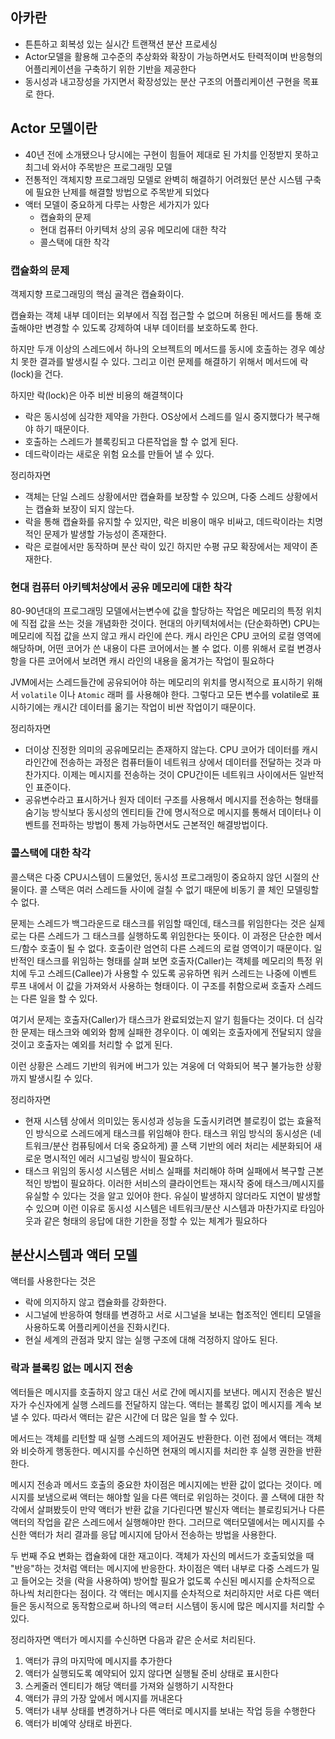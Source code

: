 ## 아카란

- 튼튼하고 회복성 있는 실시간 트랜잭션 분산 프로세싱
- Actor모델을 활용해 고수준의 추상화와 확장이 가능하면서도 탄력적이며 반응형의 어플리케이션을 구축하기 위한 기반을 제공한다
- 동시성과 내고장성을 가지면서 확장성있는 분산 구조의 어플리케이션 구현을 목표로 한다.



## Actor 모델이란

- 40년 전에 소개됐으나 당시에는 구현이 힘들어 제대로 된 가치를 인정받지 못하고 최그네 와서야 주목받은 프로그래밍 모델
- 전통적인 객체지향 프로그래밍 모델로 완벽히 해결하기 어려웠던 분산 시스템 구축에 필요한 난제를 해결할 방법으로 주목받게 되었다
- 액터 모델이 중요하게 다루는 사항은 세가지가 있다
  - 캡슐화의 문제
  - 현대 컴퓨터 아키텍처 상의 공유 메모리에 대한 착각
  - 콜스택에 대한 착각



### 캡슐화의 문제

객제지향 프로그래밍의 핵심 골격은 캡슐화이다.

캡슐화는 객체 내부 데이터는 외부에서 직접 접근할 수 없으며 허용된 메서드를 통해 호출해야만 변경할 수 있도록 강제하여 내부 데이터를 보호하도록 한다.

하지만 두개 이상의 스레드에서 하나의 오브젝트의 메서드를 동시에 호출하는 경우 예상치 못한 결과를 발생시킬 수 있다. 그리고 이런 문제를 해결하기 위해서 메서드에 락(lock)을 건다.

하지만 락(lock)은 아주 비싼 비용의 해결책이다

- 락은 동시성에 심각한 제약을 가한다. OS상에서 스레드를 일시 중지했다가 복구해야 하기 때문이다.
- 호출하는 스레드가 블록킹되고 다른작업을 할 수 없게 된다.
- 데드락이라는 새로운 위험 요소를 만들어 낼 수 있다.

정리하자면

- 객체는 단일 스레드 상황에서만 캡슐화를 보장할 수 있으며, 다중 스레드 상황에서는 캡슐화 보장이 되지 않는다.
- 락을 통해 캡슐화를 유지할 수 있지만, 락은 비용이 매우 비싸고, 데드락이라는 치명적인 문제가 발생할 가능성이 존재한다.
- 락은 로컬에서만 동작하며 분산 락이 있긴 하지만 수평 규모 확장에서는 제약이 존재한다.



### 현대 컴퓨터 아키텍처상에서 공유 메모리에 대한 착각

80-90년대의 프로그래밍 모델에서는변수에 값을 할당하는 작업은 메모리의 특정 위치에 직접 값을 쓰는 것을 개념화한 것이다. 현대의 아키텍처에서는 (단순화하면) CPU는 메모리에 직접 값을 쓰지 않고 캐시 라인에 쓴다. 캐시 라인은 CPU 코어의 로컬 영역에 해당하며, 어떤 코어가 쓴 내용이 다른 코어에서는 볼 수 없다. 이릉 위해서 로컬 변경사항을 다른 코어에서 보려면 캐시 라인의 내용을 옮겨가는 작업이 필요하다

JVM에서는 스레드들간에 공유되어야 하는 메모리의 위치를 명시적으로 표시하기 위해서 `volatile` 이나 `Atomic` 래퍼 를 사용해야 한다. 그렇다고 모든 변수를 volatile로 표시하기에는 캐시간 데이터를 옮기는 작업이 비싼 작업이기 때문이다.

정리하자면

- 더이상 진정한 의미의 공유메모리는 존재하지 않는다. CPU 코어가 데이터를 캐시라인간에 전송하는 과정은 컴퓨터들이 네트워크 상에서 데이터를 전달하는 것과 마찬가지다. 이제는 메시지를 전송하는 것이 CPU간이든 네트워크 사이에서든 일반적인 표준이다.
- 공유변수라고 표시하거나 원자 데이터 구조를 사용해서 메시지를 전송하는 형태를 숨기능 방식보다 동시성의 엔티티들 간에 명시적으로 메시지를 통해서 데이터나 이벤트를 전파하는 방법이 통제 가능하면서도 근본적인 해결방법이다.



### 콜스택에 대한 착각

콜스택은 다중 CPU시스템이 드물었던, 동시성 프로그래밍이 중요하지 않던 시절의 산물이다. 콜 스택은 여러 스레드들 사이에 걸칠 수 없기 때문에 비동기 콜 체인 모델링할 수 없다.

문제는 스레드가 백그라운드로 태스크를 위임할 때인데, 태스크를 위임한다는 것은 실제로는 다른 스레드가 그 태스크를 실행하도록 위임한다는 뜻이다. 이 과정은 단순한 메서드/함수 호출이 될 수 없다. 호출이란 엄연히 다른 스레드의 로컬 영역이기 때문이다. 일반적인 태스크를 위임하는 형태를 살펴 보면 호출자(Caller)는 객체를 메모리의 특정 위치에 두고 스레드(Callee)가 사용할 수 있도록 공유하면 워커 스레드는 나중에 이벤트 루프 내에서 이 값을 가져와서 사용하는 형태이다. 이 구조를 취함으로써 호출자 스레드는 다른 일을 할 수 있다.

여기서 문제는 호출자(Caller)가 태스크가 완료되었는지 알기 힘들다는 것이다. 더 심각한 문제는 태스크와 예외와 함께 실패한 경우이다. 이 예외는 호출자에게 전달되지 않을 것이고 호출자는 예외를 처리할 수 없게 된다.

이런 상황은 스레드 기반의 워커에 버그가 있는 겨웅에 더 악화되어 복구 불가능한 상황까지 발생시킬 수 있다.

정리하자면

- 현재 시스템 상에서 의미있는 동시성과 성능을 도출시키려면 블로킹이 없는 효율적인 방식으로 스레드에게 태스크를 위임해야 한다. 태스크 위임 방식의 동시성은 (네트워크/분산 컴퓨팅에서 더욱 중요하게) 콜 스택 기반의 에러 처리는 세분화되어 새로운 명시적인 에러 시그널링 방식이 필요하다.
- 태스크 위임의 동시성 시스템은 서비스 실패를 처리해야 하며 실패에서 복구할 근본적인 방법이 필요하다. 이러한 서비스의 클라이언트는 재시작 중에 태스크/메시지를 유실할 수 있다는 것을 알고 있어야 한다. 유실이 발생하지 않더라도 지연이 발생할 수 있으며 이런 이유로 동시성 시스템은 네트워크/분산 시스템과 마찬가지로 타임아웃과 같은 형태의 응답에 대한 기한을 정할 수 있는 체계가 필요하다



## 분산시스템과 액터 모델

액터를 사용한다는 것은

- 락에 의지하지 않고 캡슐화를 강화한다.
- 시그널에 반응하여 형태를 변경하고 서로 시그널을 보내는 협조적인 엔티티 모델을 사용하도록 어플리케이션을 진화시킨다.
- 현실 세계의 관점과 맞지 않는 실행 구조에 대해 걱정하지 않아도 된다.

### 락과 블록킹 없는 메시지 전송

엑터들은 메시지를 호출하지 않고 대신 서로 간에 메시지를 보낸다. 메시지 전송은 발신자가 수신자에게 실행 스레드를 전달하지 않는다. 액터는 블록킹 없이 메시지를 계속 보낼 수 있다. 따라서 액터는 같은 시간에 더 많은 일을 할 수 있다.

메서드는 객체를 리턴할 때 실행 스레드의 제어권도 반환한다. 이런 점에서 액터는 객체와 비슷하게 행동한다. 메시지를 수신하면 현재의 메시지를 처리한 후 실행 권한을 반환한다.

메시지 전송과 메서드 호출의 중요한 차이점은 메시지에는 반환 값이 없다는 것이다. 메시지를 보냄으로써 액터는 해야할 일을 다른 액터로 위임하는 것이다. 콜 스택에 대한 착각에서 살펴봤듯이 만약 액터가 반환 값을 기다린다면 발신자 액터는 블로킹되거나 다른 액터의 작업을 같은 스레드에서 실행해야만 한다. 그러므로 액터모델에서는 메시지를 수신한 액터가 처리 결과를 응답 메시지에 담아서 전송하는 방법을 사용한다.

두 번째 주요 변화는 캡슐화에 대한 재고이다. 객체가 자신의 메서드가 호출되었을 때 "반응"하는 것처럼 액터는 메시지에 반응한다. 차이점은 액터 내부로 다중 스레드가 밀고 들어오는 것을 (락을 사용하여) 방어할 필요가 없도록 수신된 메시지를 순차적으로 하나씩 처리한다는 점이다. 각 액터는 메시지를 순차적으로 처리하지만 서로 다른 액터들은 동시적으로 동작함으로써 하나의 액ㄹ터 시스템이 동시에 많은 메시지를 처리할 수 있다.

정리하자면 액터가 메시지를 수신하면 다음과 같은 순서로 처리된다.

1. 액터가 큐의 마지막에 메시지를 추가한다
2. 액터가 실행되도록 예약되어 있지 않다면 실행될 준비 상태로 표시한다
3. 스케줄러 엔티티가 해당 액터를 가져와 실행하기 시작한다
4. 액터가 큐의 가장 앞에서 메시지를 꺼내온다
5. 액터가 내부 상태를 변경하거나 다른 액터로 메시지를 보내는 작업 등을 수행한다
6. 액터가 비예약 상태로 바뀐다.


